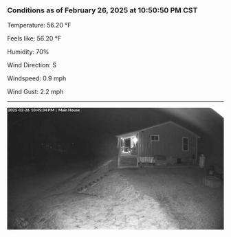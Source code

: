 ### Conditions as of February 26, 2025 at 10:50:50 PM CST 

Temperature: 56.20 &deg;F

Feels like: 56.20 &deg;F

Humidity: 70%

Wind Direction: S

Windspeed: 0.9 mph

Wind Gust: 2.2 mph

---

<img src="./images/latest.jpeg"/>


